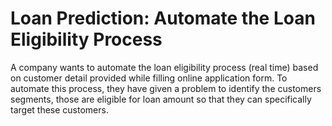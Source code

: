 # Loan Prediction: Automate the Loan Eligibility Process
A company wants to automate the loan eligibility process (real time) based on customer detail provided while filling online application form. To automate this process, they have given a problem to identify the customers segments, those are eligible for loan amount so that they can specifically target these customers.

